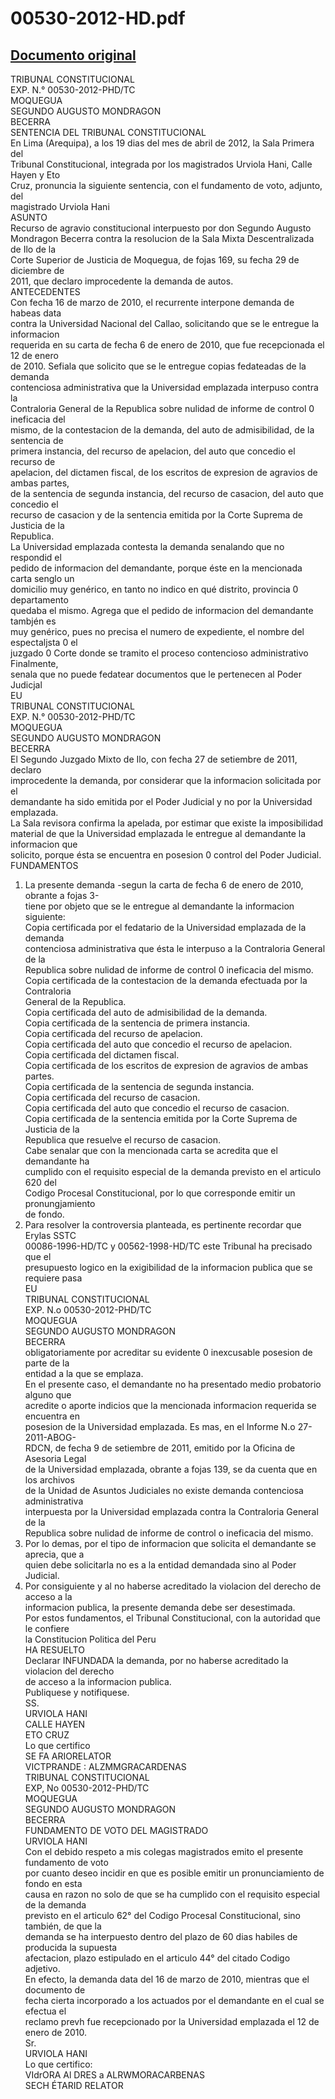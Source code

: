 
00530-2012-HD.pdf
=================
  
[Documento original](https://tc.gob.pe/jurisprudencia/2012/00530-2012-HD.pdf)  
---  
TRIBUNAL CONSTITUCIONAL  
EXP. N.° 00530-2012-PHD/TC  
MOQUEGUA  
SEGUNDO AUGUSTO MONDRAGON  
BECERRA  
SENTENCIA DEL TRIBUNAL CONSTITUCIONAL  
En Lima (Arequipa), a los 19 dias del mes de abril de 2012, la Sala Primera del  
Tribunal Constitucional, integrada por los magistrados Urviola Hani, Calle Hayen y Eto  
Cruz, pronuncia la siguiente sentencia, con el fundamento de voto, adjunto, del  
magistrado Urviola Hani  
ASUNTO  
Recurso de agravio constitucional interpuesto por don Segundo Augusto  
Mondragon Becerra contra la resolucion de la Sala Mixta Descentralizada de Ilo de la  
Corte Superior de Justicia de Moquegua, de fojas 169, su fecha 29 de diciembre de  
2011, que declaro improcedente la demanda de autos.  
ANTECEDENTES  
Con fecha 16 de marzo de 2010, el recurrente interpone demanda de habeas data  
contra la Universidad Nacional del Callao, solicitando que se le entregue la informacion  
requerida en su carta de fecha 6 de enero de 2010, que fue recepcionada el 12 de enero  
de 2010. Sefiala que solicito que se le entregue copias fedateadas de la demanda  
contenciosa administrativa que la Universidad emplazada interpuso contra la  
Contraloria General de la Republica sobre nulidad de informe de control 0 ineficacia del  
mismo, de la contestacion de la demanda, del auto de admisibilidad, de la sentencia de  
primera instancia, del recurso de apelacion, del auto que concedio el recurso de  
apelacion, del dictamen fiscal, de los escritos de expresion de agravios de ambas partes,  
de la sentencia de segunda instancia, del recurso de casacion, del auto que concedio el  
recurso de casacion y de la sentencia emitida por la Corte Suprema de Justicia de la  
Republica.  
La Universidad emplazada contesta la demanda senalando que no respondid el  
pedido de informacion del demandante, porque éste en la mencionada carta senglo un  
domicilio muy genérico, en tanto no indico en qué distrito, provincia 0 departamento  
quedaba el mismo. Agrega que el pedido de informacion del demandante tambjén es  
muy genérico, pues no precisa el numero de expediente, el nombre del espectaljsta 0 el  
juzgado 0 Corte donde se tramito el proceso contencioso administrativo Finalmente,  
senala que no puede fedatear documentos que le pertenecen al Poder Judicjal  
EU  
TRIBUNAL CONSTITUCIONAL  
EXP. N.° 00530-2012-PHD/TC  
MOQUEGUA  
SEGUNDO AUGUSTO MONDRAGON  
BECERRA  
El Segundo Juzgado Mixto de Ilo, con fecha 27 de setiembre de 2011, declaro  
improcedente la demanda, por considerar que la informacion solicitada por el  
demandante ha sido emitida por el Poder Judicial y no por la Universidad emplazada.  
La Sala revisora confirma la apelada, por estimar que existe la imposibilidad  
material de que la Universidad emplazada le entregue al demandante la informacion que  
solicito, porque ésta se encuentra en posesion 0 control del Poder Judicial.  
FUNDAMENTOS  
1. La presente demanda -segun la carta de fecha 6 de enero de 2010, obrante a fojas 3-  
tiene por objeto que se le entregue al demandante la informacion siguiente:  
Copia certificada por el fedatario de la Universidad emplazada de la demanda  
contenciosa administrativa que ésta le interpuso a la Contraloria General de la  
Republica sobre nulidad de informe de control 0 ineficacia del mismo.  
Copia certificada de la contestacion de la demanda efectuada por la Contraloria  
General de la Republica.  
Copia certificada del auto de admisibilidad de la demanda.  
Copia certificada de la sentencia de primera instancia.  
Copia certificada del recurso de apelacion.  
Copia certificada del auto que concedio el recurso de apelacion.  
Copia certificada del dictamen fiscal.  
Copia certificada de los escritos de expresion de agravios de ambas partes.  
Copia certificada de la sentencia de segunda instancia.  
Copia certificada del recurso de casacion.  
Copia certificada del auto que concedio el recurso de casacion.  
Copia certificada de la sentencia emitida por la Corte Suprema de Justicia de la  
Republica que resuelve el recurso de casacion.  
Cabe senalar que con la mencionada carta se acredita que el demandante ha  
cumplido con el requisito especial de la demanda previsto en el articulo 620 del  
Codigo Procesal Constitucional, por lo que corresponde emitir un pronungjamiento  
de fondo.  
2. Para resolver la controversia planteada, es pertinente recordar que Erylas SSTC  
00086-1996-HD/TC y 00562-1998-HD/TC este Tribunal ha precisado que el  
presupuesto logico en la exigibilidad de la informacion publica que se requiere pasa  
EU  
TRIBUNAL CONSTITUCIONAL  
EXP. N.o 00530-2012-PHD/TC  
MOQUEGUA  
SEGUNDO AUGUSTO MONDRAGON  
BECERRA  
obligatoriamente por acreditar su evidente 0 inexcusable posesion de parte de la  
entidad a la que se emplaza.  
En el presente caso, el demandante no ha presentado medio probatorio alguno que  
acredite o aporte indicios que la mencionada informacion requerida se encuentra en  
posesion de la Universidad emplazada. Es mas, en el Informe N.o 27-2011-ABOG-  
RDCN, de fecha 9 de setiembre de 2011, emitido por la Oficina de Asesoria Legal  
de la Universidad emplazada, obrante a fojas 139, se da cuenta que en los archivos  
de la Unidad de Asuntos Judiciales no existe demanda contenciosa administrativa  
interpuesta por la Universidad emplazada contra la Contraloria General de la  
Republica sobre nulidad de informe de control o ineficacia del mismo.  
3. Por lo demas, por el tipo de informacion que solicita el demandante se aprecia, que a  
quien debe solicitarla no es a la entidad demandada sino al Poder Judicial.  
4. Por consiguiente y al no haberse acreditado la violacion del derecho de acceso a la  
informacion publica, la presente demanda debe ser desestimada.  
Por estos fundamentos, el Tribunal Constitucional, con la autoridad que le confiere  
la Constitucion Politica del Peru  
HA RESUELTO  
Declarar INFUNDADA la demanda, por no haberse acreditado la violacion del derecho  
de acceso a la informacion publica.  
Publiquese y notifiquese.  
SS.  
URVIOLA HANI  
CALLE HAYEN  
ETO CRUZ  
Lo que certifico  
SE FA ARIORELATOR  
VICTPRANDE : ALZMMGRACARDENAS  
TRIBUNAL CONSTITUCIONAL  
EXP, No 00530-2012-PHD/TC  
MOQUEGUA  
SEGUNDO AUGUSTO MONDRAGON  
BECERRA  
FUNDAMENTO DE VOTO DEL MAGISTRADO  
URVIOLA HANI  
Con el debido respeto a mis colegas magistrados emito el presente fundamento de voto  
por cuanto deseo incidir en que es posible emitir un pronunciamiento de fondo en esta  
causa en razon no solo de que se ha cumplido con el requisito especial de la demanda  
previsto en el articulo 62° del Codigo Procesal Constitucional, sino también, de que la  
demanda se ha interpuesto dentro del plazo de 60 dias habiles de producida la supuesta  
afectacion, plazo estipulado en el articulo 44° del citado Codigo adjetivo.  
En efecto, la demanda data del 16 de marzo de 2010, mientras que el documento de  
fecha cierta incorporado a los actuados por el demandante en el cual se efectua el  
reclamo prevh fue recepcionado por la Universidad emplazada el 12 de enero de 2010.  
Sr.  
URVIOLA HANI  
Lo que certifico:  
VIdrORA Al DRES a ALRWMORACARBENAS  
SECH ÉTARID RELATOR
